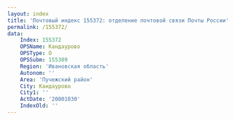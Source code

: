 ```yaml
---
layout: index
title: 'Почтовый индекс 155372: отделение почтовой связи Почты России'
permalink: /155372/
data:
    Index: 155372
    OPSName: Кандаурово
    OPSType: О
    OPSSubm: 155389
    Region: 'Ивановская область'
    Autonom: ''
    Area: 'Пучежский район'
    City: Кандаурово
    City1: ''
    ActDate: '20001030'
    IndexOld: ''
---
```


